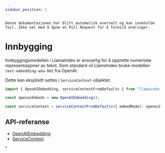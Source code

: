 ```yaml
---
sidebar_position: 1
---
```


`Denne dokumentasjonen har blitt automatisk oversatt og kan inneholde feil. Ikke nøl med å åpne en Pull Request for å foreslå endringer.`

# Innbygging

Innbyggingsmodellen i LlamaIndex er ansvarlig for å opprette numeriske representasjoner av tekst. Som standard vil LlamaIndex bruke modellen `text-embedding-ada-002` fra OpenAI.

Dette kan eksplisitt settes i `ServiceContext`-objektet.

```typescript
import { OpenAIEmbedding, serviceContextFromDefaults } from "llamaindex";

const openaiEmbeds = new OpenAIEmbedding();

const serviceContext = serviceContextFromDefaults({ embedModel: openaiEmbeds });
```

## API-referanse

- [OpenAIEmbedding](../../api/classes/OpenAIEmbedding.md)
- [ServiceContext](../../api/interfaces/ServiceContext.md)

"
